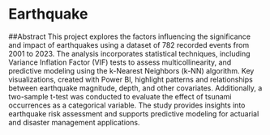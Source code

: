 ﻿# Earthquake
##Abstract
This project explores the factors influencing the significance and impact of earthquakes using a dataset of 782 recorded events from 2001 to 2023. The analysis incorporates statistical techniques, including Variance Inflation Factor (VIF) tests to assess multicollinearity, and predictive modeling using the k-Nearest Neighbors (k-NN) algorithm. Key visualizations, created with Power BI, highlight patterns and relationships between earthquake magnitude, depth, and other covariates. Additionally, a two-sample t-test was conducted to evaluate the effect of tsunami occurrences as a categorical variable. The study provides insights into earthquake risk assessment and supports predictive modeling for actuarial and disaster management applications.

